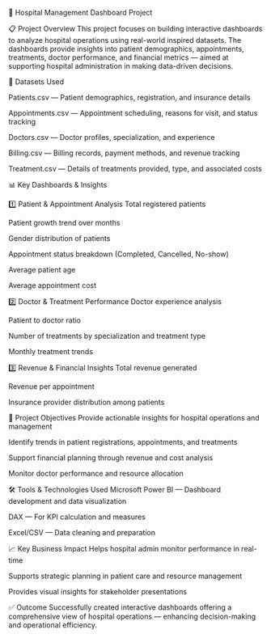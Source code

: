 🏥 Hospital Management Dashboard Project

📋 Project Overview
This project focuses on building interactive dashboards to analyze hospital operations using real-world inspired datasets.
The dashboards provide insights into patient demographics, appointments, treatments, doctor performance, and financial metrics — aimed at supporting hospital administration in making data-driven decisions.

📁 Datasets Used

Patients.csv — Patient demographics, registration, and insurance details

Appointments.csv — Appointment scheduling, reasons for visit, and status tracking

Doctors.csv — Doctor profiles, specialization, and experience

Billing.csv — Billing records, payment methods, and revenue tracking

Treatment.csv — Details of treatments provided, type, and associated costs

📊 Key Dashboards & Insights

1️⃣ Patient & Appointment Analysis
Total registered patients

Patient growth trend over months

Gender distribution of patients

Appointment status breakdown (Completed, Cancelled, No-show)

Average patient age

Average appointment cost

2️⃣ Doctor & Treatment Performance
Doctor experience analysis

Patient to doctor ratio

Number of treatments by specialization and treatment type

Monthly treatment trends

3️⃣ Revenue & Financial Insights
Total revenue generated

Revenue per appointment

Insurance provider distribution among patients

🎯 Project Objectives
Provide actionable insights for hospital operations and management

Identify trends in patient registrations, appointments, and treatments

Support financial planning through revenue and cost analysis

Monitor doctor performance and resource allocation

🛠️ Tools & Technologies Used
Microsoft Power BI — Dashboard development and data visualization

DAX — For KPI calculation and measures

Excel/CSV — Data cleaning and preparation

📈 Key Business Impact
Helps hospital admin monitor performance in real-time

Supports strategic planning in patient care and resource management

Provides visual insights for stakeholder presentations

✅ Outcome
Successfully created interactive dashboards offering a comprehensive view of hospital operations — enhancing decision-making and operational efficiency.

